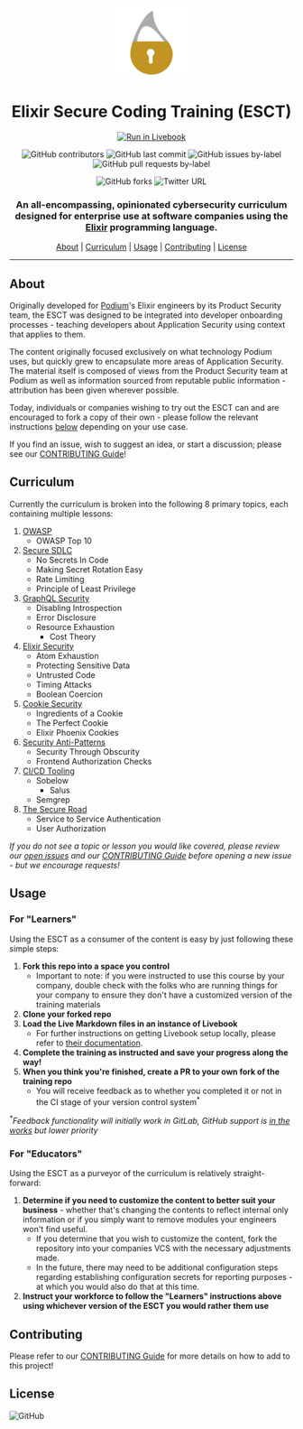 <div align="center">

<a href="https://github.com/podium/elixir-secure-coding/archive/master.zip"><img src="./assets/images/secure_elixir_gold.png" alt="Elixir Secure Coding Training" width="25%"></a>

# Elixir Secure Coding Training (ESCT)

[![Run in Livebook](https://livebook.dev/badge/v1/blue.svg)](https://livebook.dev/run?url=https%3A%2F%2Fgithub.com%2Fpodium%2Felixir-secure-coding%2Fmodules%2F1-introduction.livemd)
<br />

![GitHub contributors](https://img.shields.io/github/contributors-anon/podium/elixir-secure-coding)
![GitHub last commit](https://img.shields.io/github/last-commit/podium/elixir-secure-coding)
![GitHub issues by-label](https://img.shields.io/github/issues-raw/podium/elixir-secure-coding/new%20content)
![GitHub pull requests by-label](https://img.shields.io/github/issues-pr-raw/podium/elixir-secure-coding/new%20content)
<br />

![GitHub forks](https://img.shields.io/github/forks/podium/elixir-secure-coding?style=social)
![Twitter URL](https://img.shields.io/twitter/url?style=social&url=https%3A%2F%2Ftwitter.com%2Fintent%2Ftweet%3Furl%3Dhttps%253A%252F%252Fgithub.com%252Fpodium%252Felixir-secure-coding%26text%3DCheck%2520out%2520Elixir%2520Secure%2520Coding%2520Training%2520-%2520originally%2520authored%2520by%2520%40HoldenOullette%2520for%2520%40PodiumHQ%253A)
<br />

### An all-encompassing, opinionated cybersecurity curriculum designed for enterprise use at software companies using the [Elixir](https://elixir-lang.org/) programming language. 

[About](#about) |
[Curriculum](#curriculum) |
[Usage](#usage) |
[Contributing](#contributing) |
[License](#license)

<hr />
</div>

## About
Originally developed for [Podium](https://www.podium.com)'s Elixir engineers by its Product Security team, the ESCT was designed to be integrated into developer onboarding processes - teaching developers about Application Security using context that applies to them. 

The content originally focused exclusively on what technology Podium uses, but quickly grew to encapsulate more areas of Application Security. The material itself is composed of views from the Product Security team at Podium as well as information sourced from reputable public information - attribution has been given wherever possible.

Today, individuals or companies wishing to try out the ESCT can and are encouraged to fork a copy of their own - please follow the relevant instructions [below](#usage) depending on your use case.

If you find an issue, wish to suggest an idea, or start a discussion; please see our [CONTRIBUTING Guide](./CONTRIBUTING.md)!

## Curriculum
Currently the curriculum is broken into the following 8 primary topics, each containing multiple lessons:
1. [OWASP](./modules/2-owasp.livemd)
    - OWASP Top 10
2. [Secure SDLC](./modules/3-ssdlc.livemd)
    - No Secrets In Code
    - Making Secret Rotation Easy
    - Rate Limiting
    - Principle of Least Privilege
3. [GraphQL Security](./modules/4-graphql.livemd)
    - Disabling Introspection
    - Error Disclosure
    - Resource Exhaustion
      - Cost Theory
4. [Elixir Security](./modules/5-elixir.livemd)
    - Atom Exhaustion
    - Protecting Sensitive Data
    - Untrusted Code
    - Timing Attacks
    - Boolean Coercion
5. [Cookie Security](./modules/6-cookies.livemd)
    - Ingredients of a Cookie
    - The Perfect Cookie
    - Elixir Phoenix Cookies
6. [Security Anti-Patterns](./modules/7-anti-patterns.livemd)
    - Security Through Obscurity
    - Frontend Authorization Checks
7. [CI/CD Tooling](./modules/8-cicd.livemd)
    - Sobelow
      - Salus
    - Semgrep
8. [The Secure Road](./modules/9-secure-road.livemd)
    - Service to Service Authentication
    - User Authorization

*If you do not see a topic or lesson you would like covered, please review our [open issues](https://github.com/podium/elixir-secure-coding/labels/new%20content) and our [CONTRIBUTING Guide](./CONTRIBUTING.md) before opening a new issue - but we encourage requests!*

## Usage
### For "Learners"
Using the ESCT as a consumer of the content is easy by just following these simple steps:
1. **Fork this repo into a space you control**
    - Important to note: if you were instructed to use this course by your company, double check with the folks who are running things for your company to ensure they don't have a customized version of the training materials
2. **Clone your forked repo**
3. **Load the Live Markdown files in an instance of Livebook**
    - For further instructions on getting Livebook setup locally, please refer to [their documentation](https://livebook.dev/#install).
4. **Complete the training as instructed and save your progress along the way!**
5. **When you think you're finished, create a PR to **your own fork** of the training repo**
    - You will receive feedback as to whether you completed it or not in the CI stage of your version control system<sup>*</sup>

*<sup>\*</sup>Feedback functionality will initially work in GitLab, GitHub support is [in the works](https://github.com/podium/elixir-secure-coding/issues/17) but lower priority*

### For "Educators"
Using the ESCT as a purveyor of the curriculum is relatively straight-forward:
1. **Determine if you need to customize the content to better suit your business** - whether that's changing the contents to reflect internal only information or if you simply want to remove modules your engineers won't find useful.
    - If you determine that you wish to customize the content, fork the repository into your companies VCS with the necessary adjustments made.
    - In the future, there may need to be additional configuration steps regarding establishing configuration secrets for reporting purposes - at which you would also do that at this time.
2. **Instruct your workforce to follow the "Learners" instructions above using whichever version of the ESCT you would rather them use**

## Contributing
Please refer to our [CONTRIBUTING Guide](./CONTRIBUTING.md) for more details on how to add to this project!

## License
![GitHub](https://img.shields.io/github/license/podium/elixir-secure-coding)
